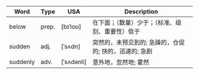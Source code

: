 | Word     | Type  | USA        | Description                                            |
| -------- | ----- | ---------- | ------------------------------------------------------ |
| below    | prep. | [bɪˈloʊ]   | 在下面；（数量）少于；（标准、级别、重要性）低于       |
| sudden   | adj.  | [ˈsʌdn]    | 突然的，未预见到的; 急躁的，仓促的; 快的，迅速的; 急剧 |
| suddenly | adv.  | [ˈsʌdənli] | 意外地，忽然地; 霍然                                   |
